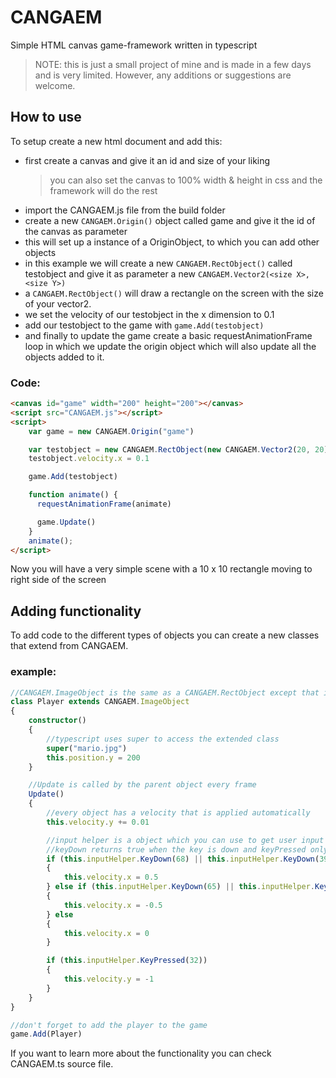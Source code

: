 # CANGAEM
Simple HTML canvas game-framework written in typescript

>NOTE: this is just a small project of mine and is made in a few days and is very limited. However, any additions or suggestions are welcome.  
    

## How to use

To setup create a new html document and add this:

* first create a canvas and give it an id and size of your liking
  > you can also set the canvas to 100% width & height in css and the framework will do the rest
* import the CANGAEM.js file from the build folder
* create a new `CANGAEM.Origin()` object called game and give it the id of the canvas as parameter
* this will set up a instance of a OriginObject, to which you can add other objects
* in this example we will create a new `CANGAEM.RectObject()` called testobject and give it as parameter a new `CANGAEM.Vector2(<size X>, <size Y>)`
* a `CANGAEM.RectObject()` will draw a rectangle on the screen with the size of your vector2.
* we set the velocity of our testobject in the x dimension to 0.1
* add our testobject to the game with `game.Add(testobject)`
* and finally to update the game create a basic requestAnimationFrame loop in which we update the origin object which will also update all the objects added to it.

### Code:
```html
<canvas id="game" width="200" height="200"></canvas>
<script src="CANGAEM.js"></script>
<script>
    var game = new CANGAEM.Origin("game")

    var testobject = new CANGAEM.RectObject(new CANGAEM.Vector2(20, 20))
    testobject.velocity.x = 0.1

    game.Add(testobject)

    function animate() {
      requestAnimationFrame(animate)

      game.Update()
    }
    animate();
</script>
```

Now you will have a very simple scene with a 10 x 10 rectangle moving to right side of the screen

## Adding functionality
To add code to the different types of objects you can create a new classes that extend from CANGAEM.  
### example:

```typescript
//CANGAEM.ImageObject is the same as a CANGAEM.RectObject except that is draws a image on the canvas
class Player extends CANGAEM.ImageObject
{
    constructor()
    {
        //typescript uses super to access the extended class
        super("mario.jpg")
        this.position.y = 200
    }

    //Update is called by the parent object every frame
    Update()
    {
        //every object has a velocity that is applied automatically
        this.velocity.y += 0.01

        //input helper is a object which you can use to get user input
        //keyDown returns true when the key is down and keyPressed only the frame the key is pressed.
        if (this.inputHelper.KeyDown(68) || this.inputHelper.KeyDown(39))
        {
            this.velocity.x = 0.5
        } else if (this.inputHelper.KeyDown(65) || this.inputHelper.KeyDown(37))
        {
            this.velocity.x = -0.5
        } else
        {
            this.velocity.x = 0
        }

        if (this.inputHelper.KeyPressed(32))
        {
            this.velocity.y = -1
        }
    }
}

//don't forget to add the player to the game
game.Add(Player)
```

If you want to learn more about the functionality you can check CANGAEM.ts source file.
